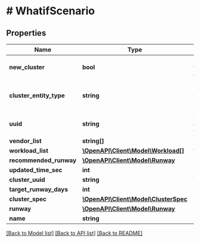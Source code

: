 # # WhatifScenario

## Properties

Name | Type | Description | Notes
------------ | ------------- | ------------- | -------------
**new_cluster** | **bool** | The flag to indicate whether it is a new cluster or not. | [optional]
**cluster_entity_type** | **string** | The entity type for the cluster e.g. cluster or nutanix_vcenter__cluster. | [optional] [default to 'cluster']
**uuid** | **string** | The uuid would be automatically generated when created. | [optional]
**vendor_list** | **string[]** |  | [optional]
**workload_list** | [**\OpenAPI\Client\Model\Workload[]**](Workload.md) | workload added by user. | [optional]
**recommended_runway** | [**\OpenAPI\Client\Model\Runway**](Runway.md) |  | [optional]
**updated_time_sec** | **int** | Last updated timestamp. | [optional]
**cluster_uuid** | **string** | The cluster uuid. | [optional]
**target_runway_days** | **int** | The target runway. | [optional]
**cluster_spec** | [**\OpenAPI\Client\Model\ClusterSpec**](ClusterSpec.md) |  | [optional]
**runway** | [**\OpenAPI\Client\Model\Runway**](Runway.md) |  | [optional]
**name** | **string** |  | [optional]

[[Back to Model list]](../../README.md#models) [[Back to API list]](../../README.md#endpoints) [[Back to README]](../../README.md)
